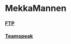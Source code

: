 # MekkaMannen

### [FTP](ftp://ftp.mekkamannen.se:21)
### [Teamspeak](ts3server://ts.mekkamannen.se?port=9987)
